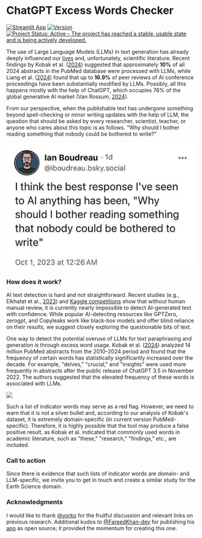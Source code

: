 # ChatGPT Excess Words Checker

[![Streamlit App](https://static.streamlit.io/badges/streamlit_badge_black_white.svg)](https://detect-chatgpt.streamlit.app)
[![Version](https://img.shields.io/badge/version-0.1.0-green)](https://github.com/atsyplenkov/chatgpt-excess-words)
[![Project Status: Active – The project has reached a stable, usable state and is being actively developed.](https://www.repostatus.org/badges/latest/active.svg)](https://www.repostatus.org/#active)

The use of Large Language Models (LLMs) in text generation has already deeply influenced our [lives](https://time.com/7026050/chatgpt-quit-teaching-ai-essay/) and, unfortunately, scientific literature. Recent findings by Kobak et al. ([2024](https://arxiv.org/abs/2406.07016v2)) suggested that approximately **10%** of all 2024 abstracts in the PubMed database were processed with LLMs, while Liang et al. ([2024](https://arxiv.org/abs/2403.07183)) found that up to **16.9%** of peer reviews of AI conference proceedings have been substantially modified by LLMs. Possibly, all this happens mostly with the help of ChatGPT, which occupies 76% of the global generative AI market (Van Rossum, [2024](https://www.flexos.work/learn/generative-ai-top-150)).

From our perspective, when the publishable text has undergone something beyond spell-checking or minor writing updates with the help of LLM, the question that should be asked by every researcher, scientist, teacher, or anyone who cares about this topic is as follows. "Why should I bother reading something that nobody could be bothered to write?"

<img src="man/figures/why-should-i-read.jpg" height="50%" style="display: block; margin: auto;" />

### How does it work?
AI text detection is hard and not straightforward. Recent studies (e.g., Elkhatat et al., [2023](https://edintegrity.biomedcentral.com/articles/10.1007/s40979-023-00140-5)) and [Kaggle competitions](https://yorko.github.io/2022/detecting-generated-content/) show that without human manual review, it is currently nearly impossible to detect AI-generated text with confidence. While popular AI-detecting resources like GPTZero, zerogpt, and Copyleaks work like black-box models and offer blind reliance on their results, we suggest closely exploring the questionable bits of text.

One way to detect the potential overuse of LLMs for text paraphrasing and generation is through excess word usage. Kobak et al. ([2024](https://arxiv.org/abs/2406.07016v2)) analyzed 14 million PubMed abstracts from the 2010–2024 period and found that the frequency of certain words has statistically significantly increased over the decade. For example, "delves," "crucial," and "insights" were used more frequently in abstracts after the public release of ChatGPT 3.5 in November 2022. The authors suggested that the elevated frequency of these words is associated with LLMs.

<img src="https://arxiv.org/html/2406.07016v2/x1.png" height="50%" style="display: block; margin: auto;" />

Such a list of indicator words may serve as a red flag. However, we need to warn that it is not a silver bullet and, according to our analysis of Kobak's dataset, it is extremely domain-specific (in current version PubMed-specific). Therefore, it is highly possible that the tool may produce a false positive result, as Kobak et al. indicated that commonly used words in academic literature, such as "these," "research," "findings," etc., are included.

### Call to action
Since there is evidence that such lists of indicator words are domain- and LLM-specific, we invite you to get in touch and create a similar study for the Earth Science domain.

### Acknowledgments
I would like to thank [@yorko](https://github.com/yorko) for the fruitful discussion and relevant links on previous research. Additional kudos to [@FareedKhan-dev](https://github.com/FareedKhan-dev) for publishing his [app](https://github.com/FareedKhan-dev/Detect-AI-text-Easily) as open source; it provided the momentum for creating this one.